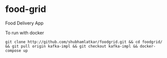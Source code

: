 # food-grid
Food Delivery App

To run with docker
```
git clone http://github.com/shubhamlatkar/foodgrid.git && cd foodgrid/ && git pull origin kafka-impl && git checkout kafka-impl && docker-compose up
```
